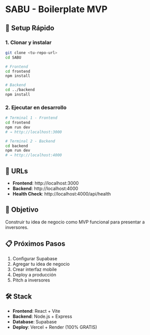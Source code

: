 # SABU - Boilerplate MVP

## 🚀 Setup Rápido

### 1. Clonar y instalar
```bash
git clone <tu-repo-url>
cd SABU

# Frontend
cd frontend
npm install

# Backend
cd ../backend
npm install
```

### 2. Ejecutar en desarrollo
```bash
# Terminal 1 - Frontend
cd frontend
npm run dev
# → http://localhost:3000

# Terminal 2 - Backend
cd backend
npm run dev
# → http://localhost:4000
```

## 📱 URLs
- **Frontend**: http://localhost:3000
- **Backend**: http://localhost:4000
- **Health Check**: http://localhost:4000/api/health

## 🎯 Objetivo
Construir tu idea de negocio como MVP funcional para presentar a inversores.

## 📋 Próximos Pasos
1. Configurar Supabase
2. Agregar tu idea de negocio
3. Crear interfaz mobile
4. Deploy a producción
5. Pitch a inversores

## 🛠️ Stack
- **Frontend**: React + Vite
- **Backend**: Node.js + Express
- **Database**: Supabase
- **Deploy**: Vercel + Render (100% GRATIS)
